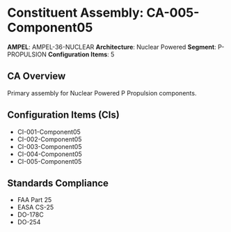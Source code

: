 # Constituent Assembly: CA-005-Component05

**AMPEL**: AMPEL-36-NUCLEAR
**Architecture**: Nuclear Powered
**Segment**: P-PROPULSION
**Configuration Items**: 5

## CA Overview
Primary assembly for Nuclear Powered P Propulsion components.

## Configuration Items (CIs)
- CI-001-Component05
- CI-002-Component05
- CI-003-Component05
- CI-004-Component05
- CI-005-Component05

## Standards Compliance
- FAA Part 25
- EASA CS-25
- DO-178C
- DO-254
